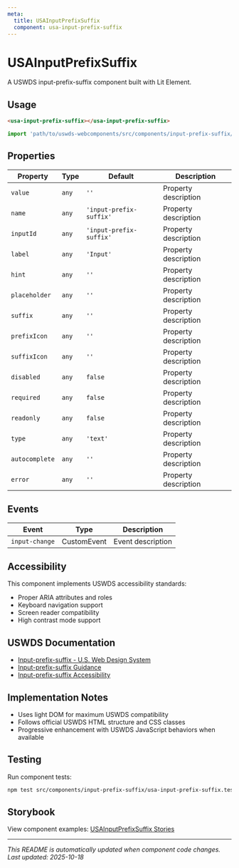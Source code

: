 ```yaml
---
meta:
  title: USAInputPrefixSuffix
  component: usa-input-prefix-suffix
---
```


# USAInputPrefixSuffix

A USWDS input-prefix-suffix component built with Lit Element.

## Usage

```html
<usa-input-prefix-suffix></usa-input-prefix-suffix>
```

```javascript
import 'path/to/uswds-webcomponents/src/components/input-prefix-suffix/index.js';
```

## Properties

| Property | Type | Default | Description |
|----------|------|---------|-------------|
| `value` | `any` | `''` | Property description |
| `name` | `any` | `'input-prefix-suffix'` | Property description |
| `inputId` | `any` | `'input-prefix-suffix'` | Property description |
| `label` | `any` | `'Input'` | Property description |
| `hint` | `any` | `''` | Property description |
| `placeholder` | `any` | `''` | Property description |
| `suffix` | `any` | `''` | Property description |
| `prefixIcon` | `any` | `''` | Property description |
| `suffixIcon` | `any` | `''` | Property description |
| `disabled` | `any` | `false` | Property description |
| `required` | `any` | `false` | Property description |
| `readonly` | `any` | `false` | Property description |
| `type` | `any` | `'text'` | Property description |
| `autocomplete` | `any` | `''` | Property description |
| `error` | `any` | `''` | Property description |

## Events

| Event | Type | Description |
|-------|------|-------------|
| `input-change` | CustomEvent | Event description |

## Accessibility

This component implements USWDS accessibility standards:

- Proper ARIA attributes and roles
- Keyboard navigation support
- Screen reader compatibility
- High contrast mode support

## USWDS Documentation

- [Input-prefix-suffix - U.S. Web Design System](https://designsystem.digital.gov/components/input-prefix-suffix/)
- [Input-prefix-suffix Guidance](https://designsystem.digital.gov/components/input-prefix-suffix/#guidance)
- [Input-prefix-suffix Accessibility](https://designsystem.digital.gov/components/input-prefix-suffix/#accessibility)

## Implementation Notes

- Uses light DOM for maximum USWDS compatibility
- Follows official USWDS HTML structure and CSS classes
- Progressive enhancement with USWDS JavaScript behaviors when available

## Testing

Run component tests:

```bash
npm test src/components/input-prefix-suffix/usa-input-prefix-suffix.test.ts
```

## Storybook

View component examples: [USAInputPrefixSuffix Stories](http://localhost:6006/?path=/story/components-input-prefix-suffix)

---

_This README is automatically updated when component code changes._
_Last updated: 2025-10-18_
